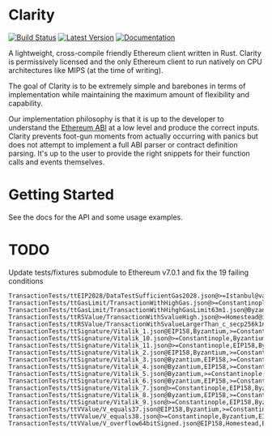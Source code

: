 # Clarity

[![Build Status](https://travis-ci.org/althea-net/clarity.svg?branch=master)](https://travis-ci.org/althea-net/clarity)
[![Latest Version](https://img.shields.io/crates/v/clarity.svg)](https://crates.io/crates/clarity)
[![Documentation](https://docs.rs/clarity/badge.svg)](https://docs.rs/clarity)

A lightweight, cross-compile friendly Ethereum client written in Rust. Clarity is permissively licensed and the only Ethereum client to run natively on CPU architectures like MIPS (at the time of writing).

The goal of Clarity is to be extremely simple and barebones in terms of implementation while maintaining the maximum amount of flexibility and capability.

Our implementation philosophy is that it is up to the developer to understand the [Ethereum ABI](https://docs.soliditylang.org/en/develop/abi-spec.html) at a low level and produce the correct inputs. Clarity prevents foot-gun moments from actually occurring with panics but does not attempt to implement a full ABI parser or contract definition parsing. It's up to the user to provide the right snippets for their function calls and events themselves.

# Getting Started

See the docs for the API and some usage examples.

# TODO

Update tests/fixtures submodule to Ethereum v7.0.1 and fix the 19 failing conditions

    TransactionTests/ttEIP2028/DataTestSufficientGas2028.json@>=Istanbul@valid
    TransactionTests/ttGasLimit/TransactionWithHighGas.json@>=Constantinople,EIP158,Byzantium,EIP150,Homestead@invalid
    TransactionTests/ttGasLimit/TransactionWithHihghGasLimit63m1.json@Byzantium,>=Constantinople,EIP158@valid
    TransactionTests/ttRSValue/TransactionWithSvalueHigh.json@>=Homestead@invalid
    TransactionTests/ttRSValue/TransactionWithSvalueLargerThan_c_secp256k1n_x05.json@>=Homestead@invalid
    TransactionTests/ttSignature/Vitalik_1.json@EIP158,Byzantium,>=Constantinople@valid
    TransactionTests/ttSignature/Vitalik_10.json@>=Constantinople,Byzantium,EIP158@valid
    TransactionTests/ttSignature/Vitalik_11.json@>=Constantinople,EIP158,Byzantium@valid
    TransactionTests/ttSignature/Vitalik_2.json@EIP158,Byzantium,>=Constantinople@valid
    TransactionTests/ttSignature/Vitalik_3.json@Byzantium,EIP158,>=Constantinople@valid
    TransactionTests/ttSignature/Vitalik_4.json@Byzantium,EIP158,>=Constantinople@valid
    TransactionTests/ttSignature/Vitalik_5.json@Byzantium,>=Constantinople,EIP158@valid
    TransactionTests/ttSignature/Vitalik_6.json@Byzantium,EIP158,>=Constantinople@valid
    TransactionTests/ttSignature/Vitalik_7.json@>=Constantinople,EIP158,Byzantium@valid
    TransactionTests/ttSignature/Vitalik_8.json@Byzantium,EIP158,>=Constantinople@valid
    TransactionTests/ttSignature/Vitalik_9.json@>=Constantinople,EIP158,Byzantium@valid
    TransactionTests/ttVValue/V_equals37.json@EIP158,Byzantium,>=Constantinople@valid
    TransactionTests/ttVValue/V_equals38.json@>=Constantinople,Byzantium,EIP158@valid
    TransactionTests/ttVValue/V_overflow64bitSigned.json@EIP158,Homestead,EIP150,>=Constantinople,Byzantium@invalid
